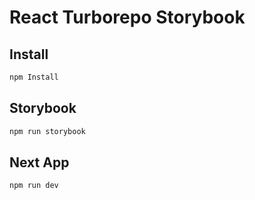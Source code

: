 # React Turborepo Storybook

## Install

```sh
npm Install
```

## Storybook

```sh
npm run storybook
```

## Next App

```sh
npm run dev
```
